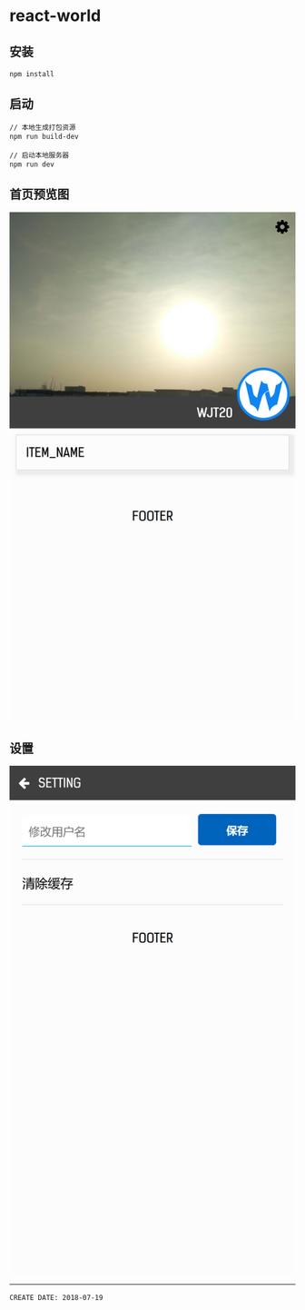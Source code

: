 
# react-world #

## 安装 ##

```
npm install
```

## 启动 ##

```
// 本地生成打包资源
npm run build-dev

// 启动本地服务器
npm run dev
```

## 首页预览图 ##

![image](./intro/home.png)

## 设置 ##

![image](./intro/setting.png)

---

```
CREATE DATE: 2018-07-19
```
